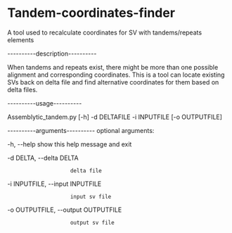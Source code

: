 # Tandem-coordinates-finder
A tool used to recalculate coordinates for SV with tandems/repeats elements


----------description----------

When tandems and repeats exist, there might be more than one possible alignment and corresponding coordinates. This is a tool can locate existing SVs back on delta file and find alternative coordinates for them based on delta files. 

----------usage----------

Assemblytic_tandem.py [-h] -d DELTAFILE -i INPUTFILE [-o OUTPUTFILE]

----------arguments----------
optional arguments:

  -h, --help            show this help message and exit

  -d DELTA, --delta DELTA

                        delta file

  -i INPUTFILE, --input INPUTFILE

                        input sv file

  -o OUTPUTFILE, --output OUTPUTFILE

                        output sv file


